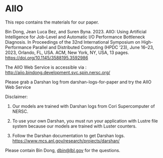 # AIIO

This repo contains the materials for our paper.

Bin Dong, Jean Luca Bez, and Suren Byna. 2023. AIIO: Using Artificial Intelligence for Job-Level and Automatic I/O Performance Bottleneck Diagnosis. In Proceedings of the 32nd International Symposium on High-Performance Parallel and Distributed Computing (HPDC ’23), June 16–23, 2023, Orlando, FL, USA. ACM, New York, NY, USA, 13 pages. https://doi.org/10.1145/3588195.3592986


The AIIO Web Service is accessible via :
http://aiio.bindong.development.svc.spin.nersc.org/

Please grab a Darshan log from darshan-logs-for-paper and try the AIIO Web Service 

Disclaimer:
1) Our models are trained with Darshan logs from Cori Supercomputer of NERSC.

2) To use your own Darshan, you must run your application with Lustre file system because our models are trained with Luster counters. 

3) Follow the Darshan documentation to get Darshan logs.
   https://www.mcs.anl.gov/research/projects/darshan/


Please contain Bin Dong,  dbin@lbl.gov for the questions.

